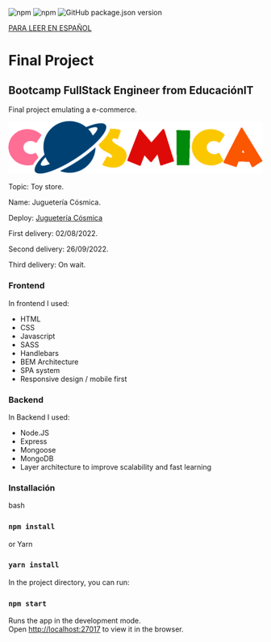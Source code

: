 ![npm](https://img.shields.io/npm/v/npm?color=green)  ![npm](https://img.shields.io/npm/v/express?label=express&logo=Express)  ![GitHub package.json version](https://img.shields.io/github/package-json/v/migmm/e-commerce)

[PARA LEER EN ESPAÑOL](https://github.com/migmm/e-commerce/blob/main/README-ES.md)
# Final Project
## Bootcamp FullStack Engineer from __EducaciónIT__ 
Final project emulating a e-commerce.


 <img src="https://github.com/migmm/e-commerce/blob/main/public/img/logocolor.png" alt="Logo"/>
 
 
Topic: Toy store.

Name: Juguetería Cósmica.

Deploy: [Juguetería Cósmica](https://cosmica.cyclic.app/)


First delivery: 02/08/2022.

Second delivery: 26/09/2022.

Third delivery: On wait.

### Frontend

In frontend I used:

- HTML
- CSS
- Javascript
- SASS
- Handlebars
- BEM Architecture
- SPA system
- Responsive design / mobile first

### Backend


In Backend I used:

- Node.JS
- Express
- Mongoose
- MongoDB
- Layer architecture to improve scalability and fast learning


### Installación

bash
### `npm install` 


or Yarn
### `yarn install` 



 In the project directory, you can run:
### `npm start`

Runs the app in the development mode.<br />
Open [http://localhost:27017](http://localhost:27017) to view it in the browser.




